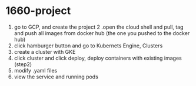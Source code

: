 # 1660-project

1. go to GCP, and create the project
2 .open the cloud shell and pull, tag and push all images from docker hub (the one you pushed to the docker hub)
3. click hamburger button and go to Kubernets Engine, Clusters
4. create a cluster with GKE 
5. click cluster and click deploy, deploy containers with existing images (step2)
6. modify .yaml files
7. view the service and running pods

